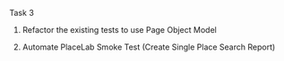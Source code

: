 Task 3

1. Refactor the existing tests to use Page Object Model

2. Automate PlaceLab Smoke Test (Create Single Place Search
   Report)